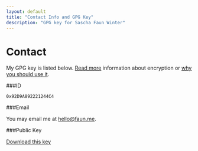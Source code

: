 ```yaml
---
layout: default
title: "Contact Info and GPG Key"
description: "GPG key for Sascha Faun Winter"
---
```


# Contact

My GPG key is listed below. [Read more](http://support.gpgtools.org/kb/how-to/introduction-to-cryptography) information about encryption or [why you should use it](http://www.thoughtcrime.org/blog/we-should-all-have-something-to-hide/).

###ID

    0x92D9A892221244C4

###Email

You may email me at [hello@faun.me](mailto:hello@faun.me).

###Public Key

[Download this key](https://keybase.io/faun/key.asc)
